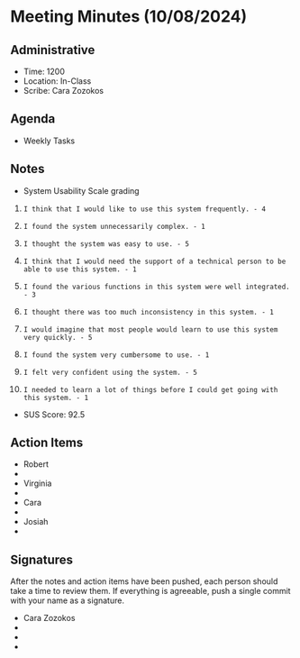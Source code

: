 # Meeting Minutes (10/08/2024)

## Administrative
* Time: 1200
* Location: In-Class
* Scribe: Cara Zozokos

## Agenda
* Weekly Tasks

## Notes
* System Usability Scale grading
1.     I think that I would like to use this system frequently. - 4
2.     I found the system unnecessarily complex. - 1
3.     I thought the system was easy to use. - 5
4.     I think that I would need the support of a technical person to be able to use this system. - 1
5.     I found the various functions in this system were well integrated. - 3
6.     I thought there was too much inconsistency in this system. - 1
7.     I would imagine that most people would learn to use this system very quickly. - 5
8.     I found the system very cumbersome to use. - 1
9.     I felt very confident using the system. - 5
10.     I needed to learn a lot of things before I could get going with this system. - 1
* SUS Score: 92.5


## Action Items
* Robert
 * 
* Virginia
 * 
* Cara
 * 
* Josiah
 * 
 

## Signatures
After the notes and action items have been pushed, each person should take a time to review them. If everything is agreeable, push a single commit with your name as a signature. 
* Cara Zozokos
* 
* 
* 
